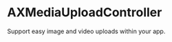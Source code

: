 AXMediaUploadController
=======================

Support easy image and video uploads within your app.